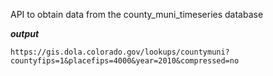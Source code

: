 API to obtain data from the county_muni_timeseries database



***output***
```
https://gis.dola.colorado.gov/lookups/countymuni?countyfips=1&placefips=4000&year=2010&compressed=no
```
